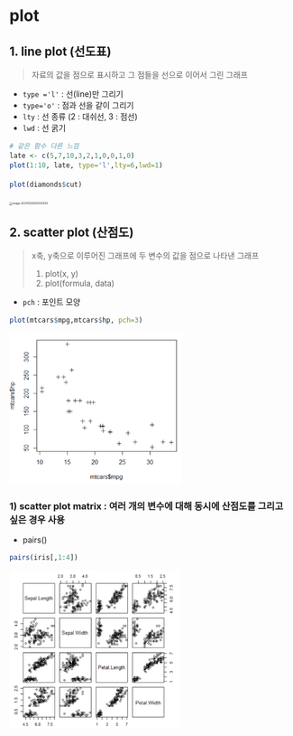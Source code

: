 # plot

## 1. line plot (선도표)

> 자료의 값을 점으로 표시하고 그 점들을 선으로 이어서 그린 그래프

- `type ='l'` : 선(line)만 그리기
- `type='o'` : 점과 선을 같이 그리기
- `lty` : 선 종류 (2 : 대쉬선, 3 : 점선)
- `lwd` : 선 굵기

```R
# 같은 함수 다른 느낌
late <- c(5,7,10,3,2,1,0,0,1,0)
plot(1:10, late, type='l',lty=6,lwd=1) 

plot(diamonds$cut)
```

<img src="C:%5CUsers%5Ckimih%5CAppData%5CRoaming%5CTypora%5Ctypora-user-images%5Cimage-20210302000303550.png" alt="image-20210302000303550" style="zoom:33%;" />

## 2. scatter plot (산점도)

> x축, y축으로 이루어진 그래프에 두 변수의 값을 점으로 나타낸 그래프
>
> 1. plot(x, y)
> 2. plot(formula, data)

- `pch` : 포인트 모양

```R
plot(mtcars$mpg,mtcars$hp, pch=3)
```

<img src="md-images/image-20210302000615014.png" alt="image-20210302000615014" style="zoom:33%;" />

### 1) scatter plot matrix : 여러 개의 변수에 대해 동시에 산점도를 그리고 싶은 경우 사용

- pairs()

```R
pairs(iris[,1:4])
```

<img src="md-images/image-20210302001251305.png" alt="image-20210302001251305" style="zoom:33%;" />

